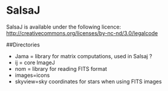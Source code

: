 SalsaJ
======

SalsaJ is available under the following licence:
http://creativecommons.org/licenses/by-nc-nd/3.0/legalcode

##Directories

- Jama = library for matrix computations, used in Salsaj ?
- ij = core ImageJ
- nom = library for reading FITS format
- images=icons
- skyview=sky coordinates for stars when using FITS images